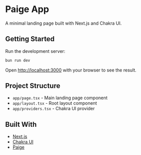 # Paige App

A minimal landing page built with Next.js and Chakra UI.

## Getting Started

Run the development server:

```bash
bun run dev
```

Open [http://localhost:3000](http://localhost:3000) with your browser to see the result.

## Project Structure

- `app/page.tsx` - Main landing page component
- `app/layout.tsx` - Root layout component
- `app/providers.tsx` - Chakra UI provider

## Built With

- [Next.js](https://nextjs.org)
- [Chakra UI](https://chakra-ui.com)
- [Paige](https://paige.sh)
